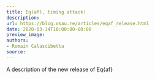 ```yaml
---
title: Eq(af), timing attack!
description:
url: https://blog.osau.re/articles/eqaf_release.html
date: 2020-03-14T10:00:00-00:00
preview_image:
authors:
- Romain Calascibetta
source:
---
```


A description of the new release of Eq{af}
